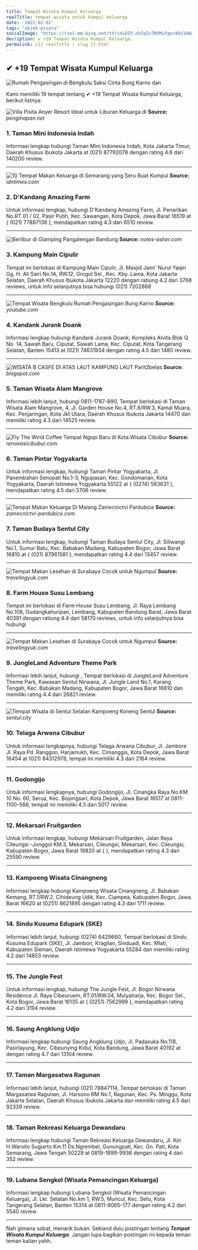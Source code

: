```yaml
---
title: Tempat Wisata Kumpul Keluarga
realTitle: tempat wisata untuk kumpul keluarga
date: '2022-02-01'
tags: "objek-wisata"
socialImage: "https://tse1.mm.bing.net/th?id=OIP.ohIqZv7NVMufqerAQz1bHwHaFy&amp;pid=15.1"
decription: ✔ +19 Tempat Wisata Kumpul Keluarga.
permalink: /{{ realTitle | slug }}.html
---
```


## ✔ +19 Tempat Wisata Kumpul Keluarga

![Rumah Pengasingan di Bengkulu Saksi Cinta Bung Karno dan ](https://img.ucweb.com/o/mediana/s/we_media/upload_img/1708202106628b8a9aeb11b9ce5a974d57ced8d38cx584x457x77.jpeg;,70,jpeg)



Kami memiliki 19 tempat tentang ✔ +19 Tempat Wisata Kumpul Keluarga, berikut listnya:



![Villa Pisita Anyer Resort Ideal untuk Liburan Keluarga di ](https://tse1.mm.bing.net/th?id=OIP.5NlePn7ebn6iR8LZbYrukAAAAA&amp;pid=15.1)
**Source:** _penginapan.net_


### 1. Taman Mini Indonesia Indah



Informasi lengkap hubungi Taman Mini Indonesia Indah, Kota Jakarta Timur, Daerah Khusus Ibukota Jakarta at (021) 87792078 dengan rating 4.6 dari 140200 review.

---


![10 Tempat Makan Keluarga di Semarang yang Seru Buat Kumpul ](https://tse4.mm.bing.net/th?id=OIP.MNwVqfDp_uFSlW1A0meZBQHaJQ&amp;pid=15.1)
**Source:** _idntimes.com_


### 2. D&#039;Kandang Amazing Farm



Untuk informasi lengkap, hubungi D&#039;Kandang Amazing Farm, Jl. Penarikan No.RT 01 / 02, Pasir Putih, Kec. Sawangan, Kota Depok, Jawa Barat 16519 at { (021) 77887138 }, mendapatkan rating 4.3 dari 6510 review.

---


![Berlibur di Glamping Pangalengan Bandung](https://tse4.mm.bing.net/th?id=OIP.x9dT_SZqJ_eUCeUE8Y2crAHaEK&amp;pid=15.1)
**Source:** _notes-asher.com_


### 3. Kampung Main Cipulir



Tempat ini berlokasi di Kampung Main Cipulir, Jl. Masjid Jami&#039; Nurul Yaqin Gg. H. Ali Sairi No.1A, RW.12, Grogol Sel., Kec. Kby. Lama, Kota Jakarta Selatan, Daerah Khusus Ibukota Jakarta 12220 dengan ratiung 4.2 dari 3768 reviews, untuk info selanjutnya bisa hubungi (021) 7202868

---


![Tempat Wisata Bengkulu  Rumah Pengasingan Bung Karno ](https://tse3.mm.bing.net/th?id=OIP.mFpE0w7ZkxaKb7MJU3dqHgHaEK&amp;pid=15.1)
**Source:** _youtube.com_


### 4. Kandank Jurank Doank



Informasi lengkap hubungi Kandank Jurank Doank, Kompleks Alvita Blok Q No. 14, Sawah Baru, Ciputat, Sawah Lama, Kec. Ciputat, Kota Tangerang Selatan, Banten 15413 at (021) 74631934 dengan rating 4.5 dari 1480 review.

---


![WISATA B CASFE DI ATAS LAUT KAMPUNG LAUT  Parit2belas](https://tse2.mm.bing.net/th?id=OIP.PmXLyT6HTU4skBorb71PuQHaEK&amp;pid=15.1)
**Source:** _blogspot.com_


### 5. Taman Wisata Alam Mangrove



Informasi lebih lanjut, hubungi 0811-1787-890, Tempat berlokasi di Taman Wisata Alam Mangrove, 4, Jl. Garden House No.4, RT.8/RW.3, Kamal Muara, Kec. Penjaringan, Kota Jkt Utara, Daerah Khusus Ibukota Jakarta 14470 dan memiliki rating 4.3 dari 14525 review.

---


![Fly The Wind Coffee  Tempat Ngopi Baru di Kota Wisata Cibubur](https://tse3.mm.bing.net/th?id=OIP.2Z7q6ZlPy0mzGhdBbQRDMAHaHh&amp;pid=15.1)
**Source:** _renovasicibubur.com_


### 6. Taman Pintar Yogyakarta



Untuk informasi lengkap, hubungi Taman Pintar Yogyakarta, Jl. Panembahan Senopati No.1-3, Ngupasan, Kec. Gondomanan, Kota Yogyakarta, Daerah Istimewa Yogyakarta 55122 at { (0274) 583631 }, mendapatkan rating 4.5 dari 5706 review.

---


![Tempat Makan Keluarga Di Malang  Zamecnictvi Pardubice](https://tse1.mm.bing.net/th?id=OIP.usoI-buI3iHAcxmo4qNN5gHaFj&amp;pid=15.1)
**Source:** _zamecnictvi-pardubice.com_


### 7. Taman Budaya Sentul City



Untuk informasi lengkap, hubungi Taman Budaya Sentul City, Jl. Siliwangi No.1, Sumur Batu, Kec. Babakan Madang, Kabupaten Bogor, Jawa Barat 16810 at { (021) 87961581 }, mendapatkan rating 4.4 dari 13457 review.

---


![Tempat Makan Lesehan di Surabaya Cocok untuk Ngumpul ](https://tse3.mm.bing.net/th?id=OIP.oW2rP8RKVvZ97BVFHhK9NAHaER&amp;pid=15.1)
**Source:** _travelingyuk.com_


### 8. Farm House Susu Lembang



Tempat ini berlokasi di Farm House Susu Lembang, Jl. Raya Lembang No.108, Gudangkahuripan, Lembang, Kabupaten Bandung Barat, Jawa Barat 40391 dengan ratiung 4.4 dari 58170 reviews, untuk info selanjutnya bisa hubungi 

---


![Tempat Makan Lesehan di Surabaya Cocok untuk Ngumpul ](https://tse2.mm.bing.net/th?id=OIP.Yaq5NIPvSEtbHXb44XxlyAHaGl&amp;pid=15.1)
**Source:** _travelingyuk.com_


### 9. JungleLand Adventure Theme Park



Informasi lebih lanjut, hubungi , Tempat berlokasi di JungleLand Adventure Theme Park, Kawasan Sentul Nirwana, Jl. Jungle Land No.1, Karang Tengah, Kec. Babakan Madang, Kabupaten Bogor, Jawa Barat 16810 dan memiliki rating 4.4 dari 26821 review.

---


![Tempat Wisata di Sentul Selatan  Kampoeng Koneng  Sentul ](https://tse4.mm.bing.net/th?id=OIP.FIF5OueKEvjwU6BSqeFKCAHaJQ&amp;pid=15.1)
**Source:** _sentul.city_


### 10. Telaga Arwana Cibubur



Untuk informasi lengkapnya, hubungi Telaga Arwana Cibubur, Jl. Jambore Jl. Raya Pd. Ranggon, Harjamukti, Kec. Cimanggis, Kota Depok, Jawa Barat 16454 at (021) 84312978, tempat ini memiliki 4.3 dari 2164 review.

---


### 11. Godongijo



Untuk informasi lengkapnya, hubungi Godongijo, Jl. Cinangka Raya No.KM 10 No. 60, Serua, Kec. Bojongsari, Kota Depok, Jawa Barat 16517 at 0811-1100-566, tempat ini memiliki 4.3 dari 5017 review.

---


### 12. Mekarsari Fruitgarden



Untuk informasi lengkap, hubungi Mekarsari Fruitgarden, Jalan Raya Cileungsi -Jonggol KM.3, Mekarsari, Cileungsi, Mekarsari, Kec. Cileungsi, Kabupaten Bogor, Jawa Barat 16820 at {  }, mendapatkan rating 4.3 dari 25590 review.

---


### 13. Kampoeng Wisata Cinangneng



Informasi lengkap hubungi Kampoeng Wisata Cinangneng, Jl. Babakan Kemang, RT.1/RW.2, Cihideung Udik, Kec. Ciampea, Kabupaten Bogor, Jawa Barat 16620 at (0251) 8621895 dengan rating 4.3 dari 1711 review.

---


### 14. Sindu Kusuma Edupark (SKE)



Informasi lebih lanjut, hubungi (0274) 6429660, Tempat berlokasi di Sindu Kusuma Edupark (SKE), Jl. Jambon, Kragilan, Sinduadi, Kec. Mlati, Kabupaten Sleman, Daerah Istimewa Yogyakarta 55284 dan memiliki rating 4.2 dari 14853 review.

---


### 15. The Jungle Fest



Untuk informasi lengkap, hubungi The Jungle Fest, Jl. Bogor Nirwana Residence Jl. Raya Cibeuruem, RT.01/RW.04, Mulyaharja, Kec. Bogor Sel., Kota Bogor, Jawa Barat 16135 at { (0251) 7562999 }, mendapatkan rating 4.2 dari 3194 review.

---


### 16. Saung Angklung Udjo



Informasi lengkap hubungi Saung Angklung Udjo, Jl. Padasuka No.118, Pasirlayung, Kec. Cibeunying Kidul, Kota Bandung, Jawa Barat 40192 at  dengan rating 4.7 dari 13104 review.

---


### 17. Taman Margasatwa Ragunan



Informasi lebih lanjut, hubungi (021) 78847114, Tempat berlokasi di Taman Margasatwa Ragunan, Jl. Harsono RM No.1, Ragunan, Kec. Ps. Minggu, Kota Jakarta Selatan, Daerah Khusus Ibukota Jakarta dan memiliki rating 4.5 dari 92339 review.

---


### 18. Taman Rekreasi Keluarga Dewandaru



Informasi lengkap hubungi Taman Rekreasi Keluarga Dewandaru, Jl. Kol H.Warsito Sugiarto Km.11 Ds.Ngrembel, Gunungpati, Kec. Gn. Pati, Kota Semarang, Jawa Tengah 50229 at 0819-1899-9936 dengan rating 4 dari 352 review.

---


### 19. Lubana Sengkol (Wisata Pemancingan Keluarga)



Informasi lengkap hubungi Lubana Sengkol (Wisata Pemancingan Keluarga), Jl. Lkr. Selatan No.km 1, RW.5, Muncul, Kec. Setu, Kota Tangerang Selatan, Banten 15314 at 0811-8065-177 dengan rating 4.2 dari 5540 review.

---









Nah gimana sobat, menarik bukan. Sekiand dulu postingan tentang ***Tempat Wisata Kumpul Keluarga***. Jangan lupa bagikan postingan ini kepada teman teman kalian yahh..
